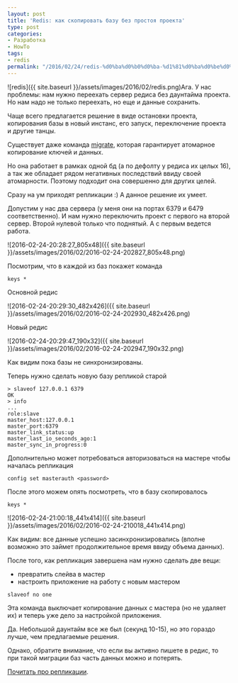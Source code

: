```yaml
---
layout: post
title: 'Redis: как скопировать базу без простоя проекта'
type: post
categories:
- Разработка
- HowTo
tags:
- redis
permalink: "/2016/02/24/redis-%d0%ba%d0%b0%d0%ba-%d1%81%d0%ba%d0%be%d0%bf%d0%b8%d1%80%d0%be%d0%b2%d0%b0%d1%82%d1%8c-%d0%b1%d0%b0%d0%b7%d1%83-%d0%b1%d0%b5%d0%b7-%d0%bf%d1%80%d0%be%d1%81%d1%82%d0%be%d1%8f-%d0%bf%d1%80%d0%be/"
---
```

![redis]({{ site.baseurl }}/assets/images/2016/02/redis.png)Ага. У нас проблемы: нам нужно переехать сервер редиса без даунтайма проекта. Но нам надо не только переехать, но еще и данные сохранить.

Чаще всего предлагается решение в виде остановки проекта, копирования базы в новый инстанс, его запуск, переключение проекта и другие танцы.

Существует даже команда [migrate](http://redis.io/commands/MIGRATE), которая гарантирует атомарное копирование ключей и данных.

Но она работает в рамках одной бд (а по дефолту у редиса их целых 16), а так же обладает рядом негативных последствий ввиду своей атомарности. Поэтому подходит она совершенно для других целей.

Сразу на ум приходят репликации :) А данное решение их умеет.

Допустим у нас два сервера (у меня они на портах 6379 и 6479 соответственно). И нам нужно переключить проект с первого на второй сервер. Второй нулевой только что поднятый. А с первым ведется работа.

![2016-02-24-20:28:27_805x48]({{ site.baseurl }}/assets/images/2016/02/2016-02-24-202827_805x48.png)

Посмотрим, что в каждой из баз покажет команда

```
keys *
```

Основной редис

![2016-02-24-20:29:30_482x426]({{ site.baseurl }}/assets/images/2016/02/2016-02-24-202930_482x426.png)

Новый редис

![2016-02-24-20:29:47_190x32]({{ site.baseurl }}/assets/images/2016/02/2016-02-24-202947_190x32.png)

Как видим пока базы не синхронизированы.

Теперь нужно сделать новую базу репликой старой

```
> slaveof 127.0.0.1 6379  
OK  
> info  
...  
role:slave  
master_host:127.0.0.1  
master_port:6379  
master_link_status:up  
master_last_io_seconds_ago:1  
master_sync_in_progress:0
```

Дополнительно может потребоваться авторизоваться на мастере чтобы началась репликация

```
config set masterauth <password>
```

После этого можем опять посмотреть, что в базу скопировалось

```
keys *
```

![2016-02-24-21:00:18_441x414]({{ site.baseurl }}/assets/images/2016/02/2016-02-24-210018_441x414.png)

Как видим: все данные успешно засинхронизировались (вполне возможно это займет продолжительное время ввиду объема данных).

После того, как репликация завершена нам нужно сделать две вещи:

- превратить слейва в мастер
- настроить приложение на работу с новым мастером

```
slaveof no one
```

Эта команда выключает копирование данных с мастера (но не удаляет их) и теперь уже дело за настройкой приложения.

Да. Небольшой даунтайм все же был (секунд 10-15), но это гораздо лучше, чем предлагаемые решения.

Однако, обратите внимание, что если вы активно пишете в редис, то при такой миграции баз часть данных можно и потерять.

[Почитать про репликации](http://redis.io/topics/replication).

